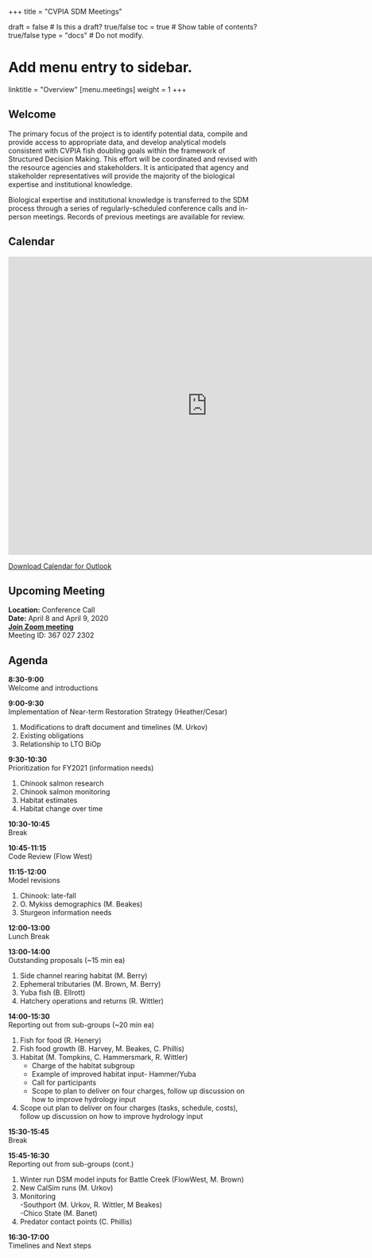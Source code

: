 +++
title = "CVPIA SDM Meetings"

draft = false  # Is this a draft? true/false
toc = true  # Show table of contents? true/false
type = "docs"  # Do not modify.

# Add menu entry to sidebar.
linktitle = "Overview"
[menu.meetings]
weight = 1 
+++

## Welcome

The primary focus of the project is to identify potential data, compile and provide access to appropriate data, and develop analytical models consistent with CVPIA fish doubling goals within the framework of Structured Decision Making. This effort will be coordinated and revised with the resource agencies and stakeholders. It is anticipated that agency and stakeholder representatives will provide the majority of the biological expertise and institutional knowledge.

Biological expertise and institutional knowledge is transferred to the SDM process through a series of regularly-scheduled conference calls and in-person meetings. Records of previous meetings are available for review. 
## Calendar 

<iframe src="https://calendar.google.com/calendar/embed?showTitle=0&amp;height=600&amp;wkst=1&amp;bgcolor=%23ffffff&amp;src=cvpiadsm%40gmail.com&amp;color=%231B887A&amp;ctz=America%2FLos_Angeles" style="border-width:0" width="800" height="600" frameborder="0" scrolling="no"></iframe>

[Download Calendar for Outlook](https://cvpia-meeting-slides.s3-us-west-2.amazonaws.com/basic+(1).ics)

## Upcoming Meeting
**Location:** Conference Call        
**Date:** April 8 and April 9, 2020       
**[Join Zoom meeting](https://oregonstate.zoom.us/j/3670272302)**    
Meeting ID: 367 027 2302  

## Agenda    
**8:30-9:00**                                                                        
Welcome and introductions               

**9:00-9:30**                      
Implementation of Near-term Restoration Strategy (Heather/Cesar)          
1. Modifications to draft document and timelines (M. Urkov)         
2. Existing obligations          
3. Relationship to LTO BiOp          

**9:30-10:30**                    
Prioritization for FY2021 (information needs)          
1. Chinook salmon research          
2. Chinook salmon monitoring          
3. Habitat estimates          
4. Habitat change over time          

**10:30-10:45**           
Break          

**10:45-11:15**           
Code Review (Flow West)          

**11:15-12:00**           
Model revisions           
1. Chinook: late-fall                 
2. O. Mykiss demographics (M. Beakes)          
3. Sturgeon information needs          

**12:00-13:00**            
Lunch Break          

**13:00-14:00**           
Outstanding proposals (~15 min ea)           
1. Side channel rearing habitat (M. Berry)           
2. Ephemeral tributaries (M. Brown, M. Berry)          
3. Yuba fish (B. Ellrott)                        
4. Hatchery operations and returns (R. Wittler)                    

**14:00-15:30**                                     
Reporting out from sub-groups (~20 min ea)                    
1. Fish for food (R. Henery)                               
2. Fish food growth (B. Harvey, M. Beakes, C. Phillis)                  
3. Habitat (M. Tompkins, C. Hammersmark, R. Wittler)               
    - Charge of the habitat subgroup                         
    - Example of improved habitat input- Hammer/Yuba                   
    - Call for participants               
    - Scope to plan to deliver on four charges, follow up discussion on how to improve hydrology input                                                         
4. Scope out plan to deliver on four charges (tasks, schedule, costs), follow up discussion on how to improve hydrology input                                                        
              

**15:30-15:45**               
Break

**15:45-16:30**                       
Reporting out from sub-groups (cont.)                                   
1. Winter run DSM model inputs for Battle Creek (FlowWest, M. Brown)                   
2. New CalSim runs (M. Urkov)                    
3. Monitoring                                                    
    -Southport (M. Urkov, R. Wittler, M Beakes)                  
    -Chico State (M. Banet)                     
4. Predator contact points (C. Phillis)                

**16:30-17:00**               
Timelines and Next steps